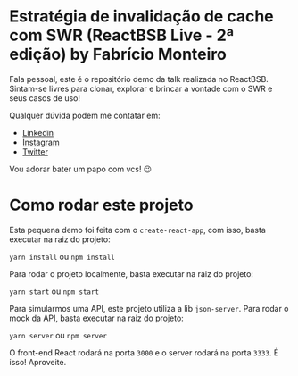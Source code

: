 # Estratégia de invalidação de cache com SWR (ReactBSB Live - 2ª edição) by Fabrício Monteiro

Fala pessoal, este é o repositório demo da talk realizada no ReactBSB.
Sintam-se livres para clonar, explorar e brincar a vontade com o SWR e seus casos de uso!

Qualquer dúvida podem me contatar em:

- [Linkedin](https://www.linkedin.com/in/fabmont/)
- [Instagram](https://www.instagram.com/fab_mont/)
- [Twitter](https://twitter.com/fabsmont)

Vou adorar bater um papo com vcs! 😉

# Como rodar este projeto

Esta pequena demo foi feita com o `create-react-app`, com isso, basta executar na raiz do projeto:

`yarn install` ou `npm install`

Para rodar o projeto localmente, basta executar na raiz do projeto:

`yarn start` ou `npm start`

Para simularmos uma API, este projeto utiliza a lib `json-server`. Para rodar o mock da API, basta executar na raiz do projeto:

`yarn server` ou `npm server`

O front-end React rodará na porta `3000` e o server rodará na porta `3333`.
É isso! Aproveite.
